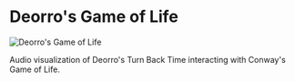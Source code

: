 # Deorro's Game of Life

![Deorro's Game of Life](https://beatobongco.com/DeorroGameOfLife/static/images/og_img.png)

Audio visualization of Deorro's Turn Back Time interacting with Conway's Game of Life.
